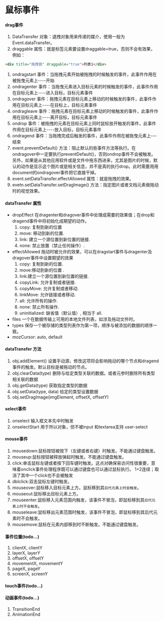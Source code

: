 # 鼠标事件

#### drag事件

1. DataTransfer 对象：退拽对象用来传递的媒介，使用一般为Event.dataTransfer。
2. draggable 属性：就是标签元素要设置draggable=true，否则不会有效果，例如：

```HTML
<div title="拖拽我" draggable="true">列表1</div>
```

1. ondragstart 事件：当拖拽元素开始被拖拽的时候触发的事件，此事件作用在被拖曳元素上----开始
2. ondragenter 事件：当拖曳元素进入目标元素的时候触发的事件，此事件作用在目标元素上----进入目标，目标元素事件
3. ondragover 事件：拖拽元素在目标元素上移动的时候触发的事件，此事件作用在目标元素上----在目标上，目标元素事件
4. ondragleave 事件：拖拽元素在目标元素上移动的时候触发的事件，此事件作用在目标元素上----离开目标，目标元素事件
5. ondrop 事件：被拖拽的元素在目标元素上同时鼠标放开触发的事件，此事件作用在目标元素上----放入目标，目标元素事件
6. ondragend 事件：当拖拽完成后触发的事件，此事件作用在被拖曳元素上---结束
7. event.preventDefault() 方法：阻止默认的些事件方法等执行。在ondragover中一定要执行preventDefault()，否则ondrop事件不会被触发。另外，如果是从其他应用软件或是文件中拖东西进来，尤其是图片的时候，默认的动作是显示这个图片或是相关信息，并不是真的执行drop。此时需要用用document的ondragover事件把它直接干掉。
8. event.setDataTransfer.effectAllowed 属性：就是拖拽的效果。
9. evetn.setDataTransfer.setDragImage() 方法：指定图片或者文档元素做拖动时的视觉效果。

#### dataTransfer 属性

- dropEffect 在dragenter和dragover事件中处理成需要的效果值；在drop和dragend事件中将初始化成期望的动作。
    1. copy: 复制到新的位置
    2. move: 移动到新的位置.
    3. link: 建立一个源位置到新位置的链接.
    4. none: 禁止放置（禁止任何操作）.
- effectAllowed 拖动时被允许的效果，可以在dragstart事件与dragenter及dragover事件中设置期望的效果
    1. copy: 复制到新的位置.
    2. move:移动到新的位置 .
    3. link:建立一个源位置到新位置的链接.
    4. copyLink: 允许复制或者链接.
    5. copyMove: 允许复制或者移动.
    6. linkMove: 允许链接或者移动.
    7. all: 允许所有的操作.
    8. none: 禁止所有操作.
    9. uninitialized: 缺省值（默认值）, 相当于 all.
- files 一个在数据传输上可用的本地文件列表，如涉及拖动文件时。
- types 保存一个被存储的类型列表作为第一项，顺序与被添加的数据的顺序一致。
- mozCursor: auto, default

#### dataTransfer 方法

1. obj.addElement() 设置手动源，修改这项将会影响拖动的哪个节点和dragend事件的触发。默认目标是被拖动的节点。
2. obj.clearData(type) 删除与给定类型关联的数据。或者元参时删除所有类型相关联的数据
3. obj.getData(type) 获取指定类型的数据
4. obj.setData(type, data) 给定的类型设置数据
5. obj.setDragImage(imgElement, offsetX, offsetY)



#### select事件

1. onselect 输入框文本先中时触发
2. onselectStart  用于所以对象，但不被input 和textarea支持  user-select

#### mouse事件

1. mousedown:鼠标按钮被按下（左键或者右键）时触发。不能通过键盘触发。
2. mouseup:鼠标按钮被释放弹起时触发。不能通过键盘触发。
3. click:单击鼠标左键或者按下回车键时触发。这点对确保易访问性很重要，意味着onclick事件处理程序既可以通过键盘也可以通过鼠标执行。 1+2连续；取消了其中一个click也不会被触发
4. dblclick:双击鼠标左键时触发。
5. mouseover:鼠标移入目标元素上方。鼠标移到其`后代元素上时会触发`。
6. mouseout:鼠标移出目标元素上方。
7. mouseenter:鼠标移入元素范围内触发，该事件不冒泡，即鼠标移到其`后代元素上时不会触发`。
8. mouseleave:鼠标移出元素范围时触发，该事件不冒泡，即鼠标移到其后代元素时不会触发。
9. mousemove:鼠标在元素内部移到时不断触发。不能通过键盘触发。


#### 事件位置(todo...)

1. clientX, clientY
2. layerX, layerY
3. offsetX, offsetY
4. movementX, movementY
5. pageX, pageY
6. screenX, screenY

#### touch事件(todo...)


#### 动画事件(todo...)

1. TransitionEnd
2. AnimationEnd




